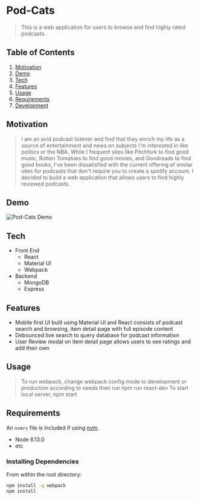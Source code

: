 # Pod-Cats

> This is a web application for users to browse and find highly rated podcasts. 

## Table of Contents
1. [Motivation](#Demo)
1. [Demo](#Demo)
1. [Tech](#Tech)
1. [Features](#Features)
1. [Usage](#Usage)
1. [Requirements](#requirements)
1. [Development](#development)

## Motivation
> I am an avid podcast listener and find that they enrich my life as a source of entertainment and news on subjects I'm interested in like politics or the NBA. While I frequent sites like Pitchfork to find good music, Rotten Tomatoes to find good movies, and Goodreads to find good books, I've been dissatisfied with the current offering of similar sites for podcasts that don't require you to create a spotify account. I decided to build a web application that allows users to find highly reviewed podcasts. 
## Demo
![Pod-Cats Demo](https://remy-sdc-images.s3-us-west-2.amazonaws.com/final_605b6eef66c3fd009525ad15_612291.gif)

## Tech
* Front End
  * React
  * Material UI
  * Webpack
* Backend
  * MongoDB
  * Express

## Features
* Mobile first UI built using Material UI and React consists of podcast search and browsing, item detail page with full episode content
* Debounced live search to query database for podcast information
* User Review modal on item detail page allows users to see ratings and add their own 

## Usage

> To run webpack, change webpack config mode to development or production according to needs then run
  npm run react-dev
> To start local server, npm start

## Requirements

An `nvmrc` file is included if using [nvm](https://github.com/creationix/nvm).

- Node 6.13.0
- etc

### Installing Dependencies

From within the root directory:

```sh
npm install -g webpack
npm install
```

